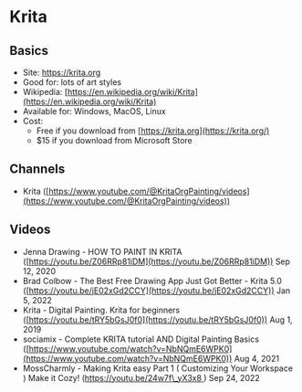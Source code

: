 # Krita

## Basics

* Site: [https://krita.org  ](https://krita.org/)
* Good for: lots of art styles
* Wikipedia: [https://en.wikipedia.org/wiki/Krita](https://en.wikipedia.org/wiki/Krita)
* Available for: Windows, MacOS, Linux
* Cost:&#x20;
  * Free if you download from [https://krita.org](https://krita.org/) &#x20;
  * $15 if you download from Microsoft Store

## Channels

* Krita ([https://www.youtube.com/@KritaOrgPainting/videos](https://www.youtube.com/@KritaOrgPainting/videos))

## Videos

* Jenna Drawing - HOW TO PAINT IN KRITA ([https://youtu.be/Z06RRp81iDM](https://youtu.be/Z06RRp81iDM)) Sep 12, 2020
* Brad Colbow - The Best Free Drawing App Just Got Better - Krita 5.0  ([https://youtu.be/jE02xGd2CCY](https://youtu.be/jE02xGd2CCY)) Jan 5, 2022
* Krita - Digital Painting. Krita for beginners ([https://youtu.be/tRY5bGsJ0f0](https://youtu.be/tRY5bGsJ0f0)) Aug 1, 2019
* sociamix  - Complete KRITA tutorial AND Digital Painting Basics ([https://www.youtube.com/watch?v=NbNQmE6WPK0](https://www.youtube.com/watch?v=NbNQmE6WPK0)) Aug 4, 2021
* MossCharmly - Making Krita easy Part 1 ( Customizing Your Workspace ) Make it Cozy! ([https://youtu.be/24w7f\_yX3x8  ](https://youtu.be/24w7f\_yX3x8)) Sep 24, 2022
